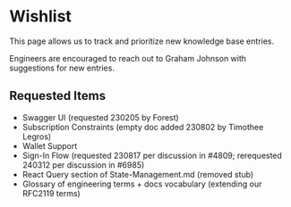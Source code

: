 # Wishlist

This page allows us to track and prioritize new knowledge base entries.

Engineers are encouraged to reach out to Graham Johnson with suggestions for new entries.

## Requested Items

- Swagger UI (requested 230205 by Forest)
- Subscription Constraints (empty doc added 230802 by Timothee Legros)
- Wallet Support
- Sign-In Flow (requested 230817 per discussion in #4809; rerequested 240312 per discussion in #6985)
- React Query section of State-Management.md (removed stub)
- Glossary of engineering terms + docs vocabulary (extending our RFC2119 terms)

